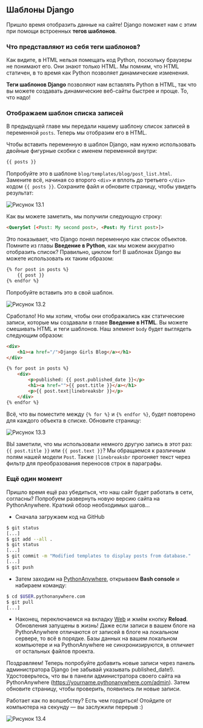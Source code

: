 ## Шаблоны Django

Пришло время отобразить данные на сайте! Django поможет нам с этим при помощи встроенных **тегов шаблонов**.

### Что представляют из себя теги шаблонов?

Как видите, в HTML нельзя помещать код Python, поскольку браузеры не понимают его. Они знают только HTML. Мы помним, что HTML статичен, в то время как Python позволяет динамические изменения.

__Теги шаблонов Django__ позволяют нам вставлять Python в HTML, так что вы можете создавать динамические веб-сайты быстрее и проще. То, что надо!

### Отображаем шаблон списка записей

В предыдущей главе мы передали нашему шаблону список записей в переменной `posts`. Теперь мы отобразим его в HTML.

Чтобы вставить переменную в шаблон Django, нам нужно использовать двойные фигурные скобки с именем переменной внутри:

```html
{{ posts }}
```

Попробуйте это в шаблоне `blog/templates/blog/post_list.html`. Замените всё, начиная со второго `<div>` и вплоть до третьего `</div>` кодом `{{ posts }}`. Сохраните файл и обновите страницу, чтобы увидеть результат:

![Рисунок 13.1][1]

 [1]: https://user-images.githubusercontent.com/4215285/72191659-079de500-3414-11ea-9be5-e71ac71bb4e7.png

Как вы можете заметить, мы получили следующую строку:

```html
<QuerySet [<Post: My second post>, <Post: My first post>]>
```

Это показывает, что Django понял переменную как список объектов. Помните из главы __Введение в Python__, как мы можем аккуратно отобразить список? Правильно, циклом for! В шаблонах Django вы можете использовать их таким образом:

```html
{% for post in posts %}
    {{ post }}
{% endfor %}
```

Попробуйте вставить это в свой шаблон.

![Рисунок 13.2][2]

 [2]: https://user-images.githubusercontent.com/4215285/72191698-24d2b380-3414-11ea-9268-75e9156712c7.png

Сработало! Но мы хотим, чтобы они отображались как статические записи, которые мы создавали в главе __Введение в HTML__. Вы можете смешивать HTML и теги шаблонов. Наш элемент `body` будет выглядеть следующим образом:

```html
<div>
    <h1><a href="/">Django Girls Blog</a></h1>
</div>

{% for post in posts %}
    <div>
        <p>published: {{ post.published_date }}</p>
        <h1><a href="">{{ post.title }}</a></h1>
        <p>{{ post.text|linebreaksbr }}</p>
    </div>
{% endfor %}
```

Всё, что вы поместите между `{% for %}` и `{% endfor %}`, будет повторено для каждого объекта в списке. Обновите страницу:

![Рисунок 13.3][3]

 [3]: https://user-images.githubusercontent.com/4215285/72191702-27cda400-3414-11ea-9e7a-7ba1f721bece.png

ВЫ заметили, что мы использовали немного другую запись в этот раз: `{{ post.title }}` или `{{ post.text }}`? Мы обращаемся к различным полям нашей модели `Post`. Также `|linebreaksbr` прогоняет текст через фильтр для преобразования переносов строк в параграфы.

### Ещё один момент

Пришло время ещё раз убедиться, что наш сайт будет работать в сети, согласны? Попробуем развернуть новую версию сайта на PythonAnywhere. Краткий обзор необходимых шагов...

* Сначала загружаем код на GitHub

```bash
$ git status
[...]
$ git add --all .
$ git status
[...]
$ git commit -m "Modified templates to display posts from database."
[...]
$ git push
```

* Затем заходим на [PythonAnywhere][4], открываем **Bash console** и набираем команду:

 [4]: https://www.pythonanywhere.com/consoles/

```bash
$ cd $USER.pythonanywhere.com
$ git pull
[...]
```

* Наконец, переключаемся на вкладку [Web][5] и жмём кнопку **Reload**. Обновления запущены в жизнь! Даже если записи в вашем блоге на PythonAnywhere отличаются от записей в блоге на локальном сервере, то всё в порядке. Базы данных на вашем локальном компьютере и на PythonAnywhere не синхронизируются, в отличиет от остальных файлов проекта.

 [5]: https://www.pythonanywhere.com/web_app_setup/

Поздравляем! Теперь попробуйте добавить новые записи через панель администратора Django (не забывай указывать published_date!). Удостоверьтесь, что вы в панели администратора своего сайта на PythonAnywhere (https://yourname.pythonanywhere.com/admin). Затем обновите страницу, чтобы проверить, появились ли новые записи.

Работает как по волшебству? Есть чем гордиться! Отойдите от компьютера на секунду — вы заслужили перерыв :)

![Рисунок 13.4][6]

 [6]: https://user-images.githubusercontent.com/4215285/72191710-2a2ffe00-3414-11ea-84e5-c5d4e6530dc7.png

